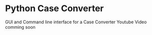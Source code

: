 # Python Case Converter
GUI and Command line interface for a Case Converter
Youtube Video comming soon
